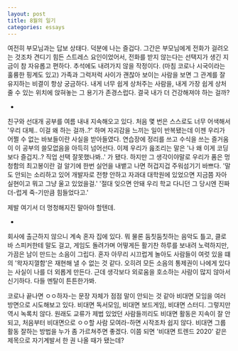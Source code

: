 ```yaml
---
layout: post
title: 8월의 일기
categories: essays
---
```


여전히 부모님과는 답보 상태다. 덕분에 나는 즐겁다. 그간은 부모님에게 전화가 걸려오는 것조차 견디기 힘든 스트레스 요인이었어서, 전화를 받지 않는다는 선택지가 생긴 지금이 참 자유롭고 편하다. 추석에도 내려가지 않을 작정이다. (마침 코로나 시국이라는 훌륭한 핑계도 있고) 가족과 그럭저럭 사이가 괜찮아 보이는 사람을 보면 그 관계를 잘 유지하는 비결이 항상 궁금하다. 내게 너무 쉽게 상처주는 사람을, 내게 가장 쉽게 상처줄 수 있는 위치에 앉혀놓는 그 용기가 존경스럽다. 결국 내가 더 건강해져야 하는 걸까?

-

친구와 선대개 공부를 여름 내내 지속해오고 있다. 처음 몇 번은 스스로도 너무 어색해서 '우리 대체.. 이걸 왜 하는 걸까..?' 하며 자괴감을 느끼는 일이 반복됐는데 이젠 우리가 어쩔 수 없는 바보들이란 사실을 받아들였다. 연습장에 정리를 쓰고 수식을 쓰는 즐거움이 이 공부의 쓸모없음을 아득히 넘어선다. 이제 우리가 읊조리는 말은 '나 왜 이게 코딩보다 즐겁지..? 직업 선택 잘못했나봐..' 가 됐다. 하지만 그 생각이야말로 우리가 품은 멍청함의 최고봉이란 걸 알기에 한번 실언을 내뱉고 나면 허겁지겁 주워섬기기 바쁘다. '말도 안되는 소리하고 있어 개발자로 전향 안하고 자과대 대학원에 있었으면 지금쯤 자아실현이고 뭐고 그냥 울고 있었을걸.' '절대 잊으면 안돼 우리 학교 다니던 그 당시엔 진짜 더-럽게 죽-기만큼 힘들었다고.'

제발 여기서 더 멍청해지진 말아야 할텐데.

-

회사에 출근하지 않으니 계속 혼자 집에 있다. 뭐 물론 둠칫둠칫하는 음악도 틀고, 클로바 스피커한테 말도 걸고, 게임도 돌려가며 어떻게든 활기찬 하루를 보내려 노력하지만, 가끔은 남이 만드는 소음이 그립다. 혼자 아무리 시끄럽게 놀아도 사람들이 여럿 있을 떄의 '왁자지껄함'은 재현해 낼 수 없는 것 같다. 오히려 모든 소음의 통제권이 나에게 있다는 사실이 나를 더 외롭게 만든다. 근데 생각보다 외로움을 호소하는 사람이 많지 않아서 신기하다. 다들 멘탈이 튼튼한가봐. 

코로나 끝나면 ㅇㅇ하자-는 문장 자체가 점점 말이 안되는 것 같아 비대면 모임을 여러 방면으로 시도해보고 있다. 비대면 독서모임, 비대면 보드게임, 비대면 스터디. 그렇지만 역시 녹록치 않다. 원래도 교류가 제법 있었던 사람들끼리도 비대면 활동은 지속이 잘 안 되고, 처음부터 비대면으로 ㅇㅇ할 사람 모여라-하면 시작조차 쉽지 않다. 비대면 그룹활동 잘하는 방법을 누가 좀 가르쳐주면 좋겠다. 이쯤 되면 '비대면 트렌드 2020' 같은 제목으로 자기계발서 한 권 나올 때가 됐는데?
